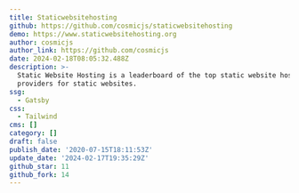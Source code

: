 ```yaml
---
title: Staticwebsitehosting
github: https://github.com/cosmicjs/staticwebsitehosting
demo: https://www.staticwebsitehosting.org
author: cosmicjs
author_link: https://github.com/cosmicjs
date: 2024-02-18T08:05:32.488Z
description: >-
  Static Website Hosting is a leaderboard of the top static website hosting
  providers for static websites.
ssg:
  - Gatsby
css:
  - Tailwind
cms: []
category: []
draft: false
publish_date: '2020-07-15T18:11:53Z'
update_date: '2024-02-17T19:35:29Z'
github_star: 11
github_fork: 14
---
```

